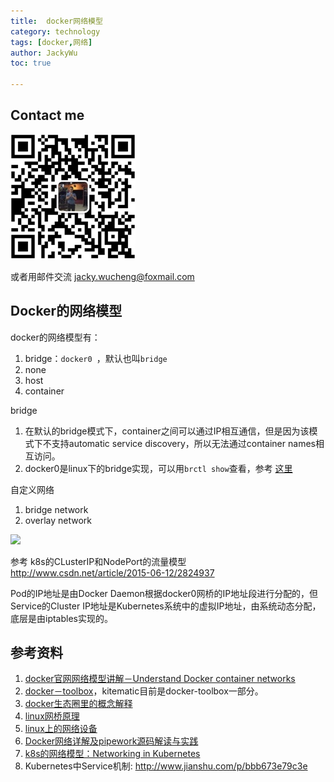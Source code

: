 ```yaml
---
title:  docker网络模型  
category: technology  
tags: [docker,网络]  
author: JackyWu  
toc: true

---
```


## Contact me

![](/assets/images/weixin-pic-jackywu.jpg)

或者用邮件交流 <a href="mailto:jacky.wucheng@foxmail.com">jacky.wucheng@foxmail.com</a>

## Docker的网络模型

docker的网络模型有：

1. bridge：`docker0 `，默认也叫`bridge`
2. none
3. host
4. container

bridge

1. 在默认的bridge模式下，container之间可以通过IP相互通信，但是因为该模式下不支持automatic service discovery，所以无法通过container names相互访问。
2. docker0是linux下的bridge实现，可以用`brctl show`查看，参考 [这里](http://dockerpool.com/static/books/docker_practice/advanced_network/docker0.html)

自定义网络

1. bridge network   
2. overlay network


![](http://pic1.codesec.net/app_attach/201512/16/20151216_82_217656_2.png)

参考 k8s的CLusterIP和NodePort的流量模型 <http://www.csdn.net/article/2015-06-12/2824937>


Pod的IP地址是由Docker Daemon根据docker0网桥的IP地址段进行分配的，但Service的Cluster IP地址是Kubernetes系统中的虚拟IP地址，由系统动态分配，底层是由iptables实现的。

## 参考资料

1. [docker官网网络模型讲解－Understand Docker container networks](http://docs.docker.com/engine/userguide/networking/dockernetworks/)
2. [docker－toolbox](https://www.docker.com/docker-toolbox)，kitematic目前是docker-toolbox一部分。
3. [docker生态圈里的概念解释](https://docs.docker.com/)
4. [linux网桥原理](http://biancheng.dnbcw.info/linux/244269.html)
5. [linux上的网络设备](https://www.ibm.com/developerworks/cn/linux/1310_xiawc_networkdevice/)
6. [Docker网络详解及pipework源码解读与实践](http://www.infoq.com/cn/articles/docker-network-and-pipework-open-source-explanation-practice)
7. [k8s的网络模型：Networking in Kubernetes](https://github.com/kubernetes/kubernetes/blob/release-1.0/docs/admin/networking.md)
8. Kubernetes中Service机制: <http://www.jianshu.com/p/bbb673e79c3e>
